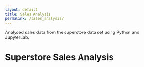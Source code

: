 ```yaml
---
layout: default
title: Sales Analysis
permalink: /sales_analysis/
---
```

Analysed sales data from the superstore data set using Python and JupyterLab.

# Superstore Sales Analysis
